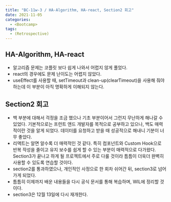 ```yaml
---
title: "BC-11w-3 / HA-Algorithm, HA-react, Section2 회고"
date: 2021-11-05
categories:
  - <Bootcamp>
tags:
  - (Retrospective)
---
```


## HA-Algorithm, HA-react

- 알고리즘 문제는 코플릿 보다 쉽게 나와서 어렵지 않게 풀었다.
- react의 경우에도 문제 난이도는 어렵지 않았다.
- useEffect를 사용할 때, setTimeout과 clean-up(clearTimeout)을 사용해 줘야하는데 이 부분이 아직 명확하게 이해되지 않는다.

## Section2 회고

- 백 부분에 대해서 걱정을 조금 했으나 기초 부분이어서 그런지 무난하게 해나갈 수 있었다. 기본적으로는 프런트 앤드 개발자를 목적으로 공부하고 있으나, 백도 매력적이란 것을 알게 되었다. 데이터를 요청하고 받을 때 성공적으로 해내니 기분이 너무 좋았다.
- 리액트는 알면 알수록 더 매력적인 것 같다. 특히 컴포넌트와 Custom Hook으로 반복 작성을 줄이고 유지 보수를 쉽게 할 수 있는 부분이 매력적으로 다가왔다. Section3가 끝나고 하게 될 프로젝트에서 주로 다룰 것이라 틈틈이 더욱더 완벽히 사용할 수 있도록 연습할 것이다.
- section2를 통과하였으나, 개인적인 사정으로 한 회차 쉬어간 뒤, section3로 넘어가게 되었다.
- 틈틈히 이제까지 배운 내용들을 다시 공식 문서를 통해 복습하며, WIL에 정리할 것이다.
- section3은 12월 13일에 다시 재개한다.
